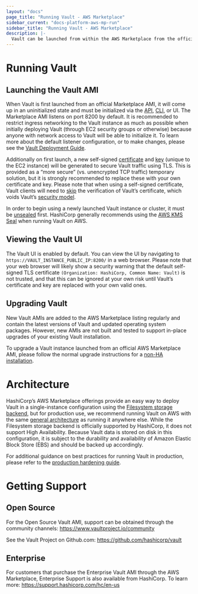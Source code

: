 ```yaml
---
layout: "docs"
page_title: "Running Vault - AWS Marketplace"
sidebar_current: "docs-platform-aws-mp-run"
sidebar_title: "Running Vault - AWS Marketplace"
description: |-
  Vault can be launched from within the AWS Marketplace from the official Vault Marketplace Listings.
---
```


# Running Vault

## Launching the Vault AMI

When Vault is first launched from an official Marketplace AMI, it will come up in an uninitialized state and must be initialized via the [API](https://www.vaultproject.io/api/system/init.html), [CLI](/docs/commands/operator/init.html), or UI. The Marketplace AMI listens on port 8200 by default. It is recommended to restrict ingress networking to the Vault instance as much as possible when initially deploying Vault (through EC2 security groups or otherwise) because anyone with network access to Vault will be able to initialize it. To learn more about the default listener configuration, or to make changes, please see the [Vault Deployment Guide](https://learn.hashicorp.com/vault/operations/ops-deployment-guide#listener-stanza).

Additionally on first launch, a new self-signed [certificate](/docs/configuration/listener/tcp.html#tls_cert_file) and [key](/docs/configuration/listener/tcp.html#tls_key_file) (unique to the EC2 instance) will be generated to secure Vault traffic using TLS. This is provided as a “more secure” (vs. unencrypted TCP traffic) temporary solution, but it is strongly recommended to replace these with your own certificate and key. Please note that when using a self-signed certificate, Vault clients will need to [skip](/docs/commands/#vault_skip_verify) the verification of Vault’s certificate, which voids Vault’s [security model](/docs/internals/security.html).

In order to begin using a newly launched Vault instance or cluster, it must be [unsealed](/docs/concepts/seal.html) first. HashiCorp generally recommends using the [AWS KMS Seal](/docs/configuration/seal/awskms.html) when running Vault on AWS.

## Viewing the Vault UI
The Vault UI is enabled by default. You can view the UI by navigating to `https://VAULT_INSTANCE_PUBLIC_IP:8200/` in a web browser. Please note that your web browser will likely show a security warning that the default self-signed TLS certificate `(Organization: HashiCorp, Common Name: Vault)` is not trusted, and that this can be ignored at your own risk until Vault’s certificate and key are replaced with your own valid ones.

## Upgrading Vault
New Vault AMIs are added to the AWS Marketplace listing regularly and contain the latest versions of Vault and updated operating system packages. However, new AMIs are not built and tested to support in-place upgrades of your existing Vault installation.

To upgrade a Vault instance launched from an official AWS Marketplace AMI, please follow the normal upgrade instructions for a [non-HA installation](https://www.vaultproject.io/docs/upgrading/index.html#non-ha-installations).

# Architecture
HashiCorp’s AWS Marketplace offerings provide an easy way to deploy Vault in a single-instance configuration using the [Filesystem storage backend](/docs/configuration/storage/filesystem.html), but for production use, we recommend running Vault on AWS with the same [general architecture](/docs/internals/architecture.html) as running it anywhere else. While the Filesystem storage backend is officially supported by HashiCorp, it does not support High Availability. Because Vault data is stored on disk in this configuration, it is subject to the durability and availability of Amazon Elastic Block Store (EBS) and should be backed up accordingly.

For additional guidance on best practices for running Vault in production, please refer to the [production hardening guide](https://learn.hashicorp.com/vault/day-one/production-hardening).

# Getting Support

## Open Source
For the Open Source Vault AMI, support can be obtained through the community channels: <https://www.vaultproject.io/community>

See the Vault Project on Github.com: <https://github.com/hashicorp/vault>

## Enterprise
For customers that purchase the Enterprise Vault AMI through the AWS Marketplace, Enterprise Support is also available from HashiCorp. To learn more: <https://support.hashicorp.com/hc/en-us>
